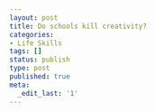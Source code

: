 ```yaml
---
layout: post
title: Do schools kill creativity?
categories:
- Life Skills
tags: []
status: publish
type: post
published: true
meta:
  _edit_last: '1'
---
```


